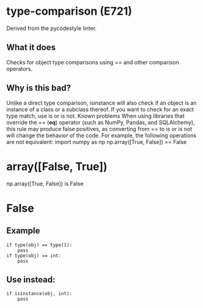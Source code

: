 # type-comparison (E721)
Derived from the pycodestyle linter.
## What it does
Checks for object type comparisons using == and other comparison
operators.
## Why is this bad?
Unlike a direct type comparison, isinstance will also check if an object
is an instance of a class or a subclass thereof.
If you want to check for an exact type match, use is or is not.
Known problems
When using libraries that override the == (__eq__) operator (such as NumPy,
Pandas, and SQLAlchemy), this rule may produce false positives, as converting
from == to is or is not will change the behavior of the code.
For example, the following operations are not equivalent:
import numpy as np
np.array([True, False]) == False
# array([False,  True])
np.array([True, False]) is False
# False
## Example
```
if type(obj) == type(1):
    pass
if type(obj) == int:
    pass
```
## Use instead:
```
if isinstance(obj, int):
    pass
```